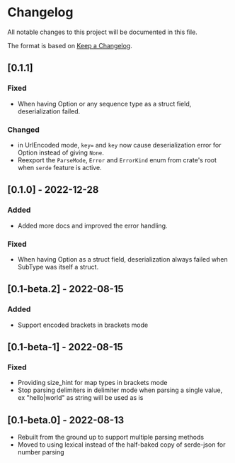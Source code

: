 # Changelog
All notable changes to this project will be documented in this file.

The format is based on [Keep a Changelog](https://keepachangelog.com/en/1.0.0/).

## [0.1.1]
### Fixed
- When having Option<Vec> or any sequence type as a struct field, deserialization failed.
### Changed
- in UrlEncoded mode, `key=` and `key` now cause deserialization error for Option<T> instead of giving `None`.
- Reexport the `ParseMode`, `Error` and `ErrorKind` enum from crate's root when `serde` feature is active.

## [0.1.0] - 2022-12-28
### Added
- Added more docs and improved the error handling.
### Fixed
- When having Option<SubType> as a struct field, deserialization always failed when SubType was itself a struct.

## [0.1-beta.2] - 2022-08-15
### Added
- Support encoded brackets in brackets mode

## [0.1-beta-1] - 2022-08-15
### Fixed
- Providing size_hint for map types in brackets mode
- Stop parsing delimiters in delimiter mode when parsing a single value, ex "hello|world" as string will be used as is

## [0.1-beta.0] - 2022-08-13

- Rebuilt from the ground up to support multiple parsing methods
- Moved to using lexical instead of the half-baked copy of serde-json for number parsing
